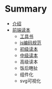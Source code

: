 # Summary

* [介绍](README.md)
* [前端读本](books/qian_duan_du_ben.md)
   * [工具书](books/gongju.md)
   * [js编码规范](books/jsbian_ma_gui_fan.md)
   * [初级读本](books/chu_ji_du_ben.md)
   * [中级读本](books/zhong_ji_du_ben.md)
   * 高级读本
   * 饭后瞎扯
   * 组件化
   * svg可视化

